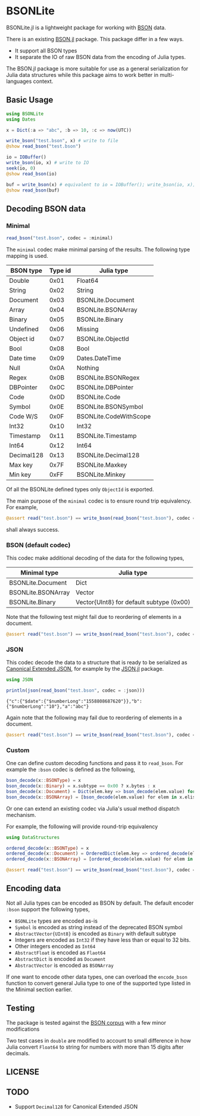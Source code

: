 # BSONLite

BSONLite.jl is a lightweight package for working with
[BSON](http://bsonspec.org) data.

There is an existing [BSON.jl](https://github.com/MikeInnes/BSON.jl) package.
This package differ in a few ways.

* It support all BSON types
* It separate the IO of raw BSON data from the encoding of Julia types.

The BSON.jl package is more suitable for use as a general serialization for
Julia data structures while this package aims to work better in multi-languages
context.

## Basic Usage

```julia
using BSONLite
using Dates

x = Dict(:a => "abc", :b => 10, :c => now(UTC))

write_bson("test.bson", x) # write to file
@show read_bson("test.bson")

io = IOBuffer()
write_bson(io, x) # write to IO
seek(io, 0)
@show read_bson(io)

buf = write_bson(x) # equivalent to io = IOBuffer(); write_bson(io, x); take!(io)
@show read_bson(buf)
```

## Decoding BSON data

### Minimal

```julia
read_bson("test.bson", codec = :minimal)
```

The `minimal` codec make minimal parsing of the results. The following type
mapping is used.

| BSON type  | Type id | Julia type             |
|------------|---------|------------------------|
| Double     | 0x01    | Float64                |
| String     | 0x02    | String                 |
| Document   | 0x03    | BSONLite.Document      |
| Array      | 0x04    | BSONLite.BSONArray     |
| Binary     | 0x05    | BSONLite.Binary        |
| Undefined  | 0x06    | Missing                |
| Object id  | 0x07    | BSONLite.ObjectId      |
| Bool       | 0x08    | Bool                   |
| Date time  | 0x09    | Dates.DateTime         |
| Null       | 0x0A    | Nothing                |
| Regex      | 0x0B    | BSONLite.BSONRegex     |
| DBPointer  | 0x0C    | BSONLite.DBPointer     |
| Code       | 0x0D    | BSONLite.Code          |
| Symbol     | 0x0E    | BSONLite.BSONSymbol    |
| Code W/S   | 0x0F    | BSONLite.CodeWithScope |
| Int32      | 0x10    | Int32                  |
| Timestamp  | 0x11    | BSONLite.Timestamp     |
| Int64      | 0x12    | Int64                  |
| Decimal128 | 0x13    | BSONLite.Decimal128    |
| Max key    | 0x7F    | BSONLite.Maxkey        |
| Min key    | 0xFF    | BSONLite.Minkey        |

Of all the BSONLite defined types only `ObjectId` is exported.

The main purpose of the `minimal` codec is to ensure round trip equivalency. For
example,

```julia
@assert read("test.bson") == write_bson(read_bson("test.bson"), codec = :minimal)
```

shall always success.

### BSON (default codec)

This codec make additional decoding of the data for the following types,

| Minimal type           | Julia type                               |
|------------------------|------------------------------------------|
| BSONLite.Document      | Dict                                     |
| BSONLite.BSONArray     | Vector                                   |
| BSONLite.Binary        | Vector{UInt8} for default subtype (0x00) |

Note that the following test might fail due to reordering of elements in a
document.

```julia
@assert read("test.bson") == write_bson(read_bson("test.bson"), codec = :bson)
```

### JSON

This codec decode the data to a structure that is ready to be serialized as
[Canonical Extended JSON](https://github.com/mongodb/specifications/blob/master/source/extended-json.rst),
for example by the [JSON.jl](https://github.com/JuliaIO/JSON.jl) package.

```julia
using JSON

println(json(read_bson("test.bson", codec = :json)))
```

```
{"c":{"$date":{"$numberLong":"1558808687620"}},"b":{"$numberLong":"10"},"a":"abc"}
```

Again note that the following may fail due to reordering of elements in a
document.

```julia
@assert read("test.bson") == write_bson(read_bson("test.bson"), codec = :json)
```

### Custom

One can define custom decoding functions and pass it to `read_bson`. For example
the `:bson` codec is defined as the following,

```julia
bson_decode(x::BSONType) = x
bson_decode(x::Binary) = x.subtype == 0x00 ? x.bytes : x
bson_decode(x::Document) = Dict(elem.key => bson_decode(elem.value) for elem in x.elist)
bson_decode(x::BSONArray) = [bson_decode(elem.value) for elem in x.elist]
```

Or one can extend an existing codec via Julia's usual method dispatch mechanism.

For example, the following will provide round-trip equivalency

```julia
using DataStructures

ordered_decode(x::BSONType) = x
ordered_decode(x::Document) = OrderedDict(elem.key => ordered_decode(elem.value) for elem in x.elist)
ordered_decode(x::BSONArray) = [ordered_decode(elem.value) for elem in x.elist]

@assert read("test.bson") == write_bson(read_bson("test.bson"), codec = ordered_decode)
```

## Encoding data

Not all Julia types can be encoded as BSON by default. The default encoder
`:bson` support the following types,

* `BSONLite` types are encoded as-is
* `Symbol` is encoded as string instead of the deprecated BSON symbol
* `AbstractVector{UInt8}` is encoded as `Binary` with default subtype
* Integers are encoded as `Int32` if they have less than or equal to 32 bits.
* Other integers encoded as `Int64`
* `AbstractFloat` is encoded as `Flaot64`
* `AbstractDict` is encoded as `Document`
* `AbstractVector` is encoded as `BSONArray`

If one want to encode other data types, one can overload the `encode_bson`
function to convert general Julia type to one of the supported type listed in
the Minimal section earlier.

## Testing

The package is tested against the [BSON corpus](https://github.com/mongodb/specifications/blob/master/source/bson-corpus/bson-corpus.rst) with a few minor modifications

Two test cases in `double` are modified to account to small difference in how
Julia convert `Float64` to string for numbers with more than 15 digits after
decimals.

## LICENSE

## TODO

* Support `Decimal128` for Canonical Extended JSON
